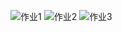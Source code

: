 ![作业1](https://gitee.com/pengqiang666/jekyll-resume/raw/master/img/%E5%89%8D%E7%AB%AF%E7%AC%AC%E4%BA%8C%E5%A4%A7%E9%A2%98%E5%89%8D%E4%B8%89%E9%A2%981.png)
![作业2](https://gitee.com/pengqiang666/jekyll-resume/raw/master/img/%E5%89%8D%E7%AB%AF%E7%AC%AC%E4%BA%8C%E5%A4%A7%E9%A2%98%E5%89%8D%E4%B8%89%E9%A2%982.png)
![作业3](https://gitee.com/pengqiang666/jekyll-resume/raw/master/img/%E5%89%8D%E7%AB%AF%E7%AC%AC%E4%BA%8C%E5%A4%A7%E9%A2%98%E5%89%8D%E4%B8%89%E9%A2%98.png)
